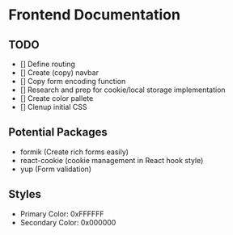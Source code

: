 # Frontend Documentation

## TODO
- [] Define routing
- [] Create (copy) navbar
- [] Copy form encoding function
- [] Research and prep for cookie/local storage implementation
- [] Create color pallete
- [] Clenup initial CSS


## Potential Packages
- formik (Create rich forms easily)
- react-cookie (cookie management in React hook style)
- yup (Form validation)


## Styles

- Primary Color: 0xFFFFFF
- Secondary Color: 0x000000